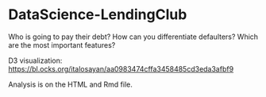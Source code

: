 # DataScience-LendingClub
Who is going to pay their debt? How can you differentiate defaulters? Which are the most important features?

D3 visualization: https://bl.ocks.org/italosayan/aa0983474cffa3458485cd3eda3afbf9

Analysis is on the HTML and Rmd file.
